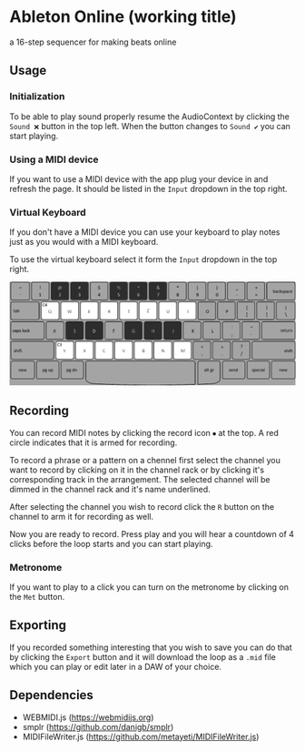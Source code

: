 # Ableton Online (working title)

a 16-step sequencer for making beats online

## Usage

### Initialization

To be able to play sound properly resume the AudioContext by clicking the `Sound ❌` button in the top left. 
When the button changes to `Sound ✔` you can start playing.

### Using a MIDI device

If you want to use a MIDI device with the app plug your device in and refresh the page. It should be listed in the `Input` dropdown in the top right.

### Virtual Keyboard

If you don't have a MIDI device you can use your keyboard to play notes just as you would with a MIDI keyboard.

To use the virtual keyboard select it form the `Input` dropdown in the top right.

![Keyboard layout](images/keyboard_layout.png)

## Recording

You can record MIDI notes by clicking the record icon `⏺` at the top. A red circle indicates that it is 
armed for recording.

To record a phrase or a pattern on a chennel first select the channel you want to record by clicking on it in the
channel rack or by clicking it's corresponding track in the arrangement. The selected channel will be dimmed in the
channel rack and it's name underlined.

After selecting the channel you wish to record click the `R` button on the channel to arm it for recording as well.

Now you are ready to record. Press play and you will hear a countdown of 4 clicks before the loop starts and you
can start playing.

### Metronome

If you want to play to a click you can turn on the metronome by clicking on the `Met` button.

## Exporting

If you recorded something interesting that you wish to save you can do that by clicking the `Export` button and it will download the loop as a `.mid` file which you can play or edit later in a DAW of your choice.

## Dependencies

- WEBMIDI.js (https://webmidijs.org)
- smplr (https://github.com/danigb/smplr)
- MIDIFileWriter.js (https://github.com/metayeti/MIDIFileWriter.js)